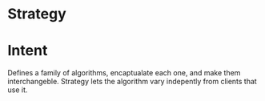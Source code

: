 # Strategy 

# Intent 
Defines a family of algorithms, encaptualate each one, and make them interchangeble. Strategy lets the algorithm vary 
indepently from clients that use it.
